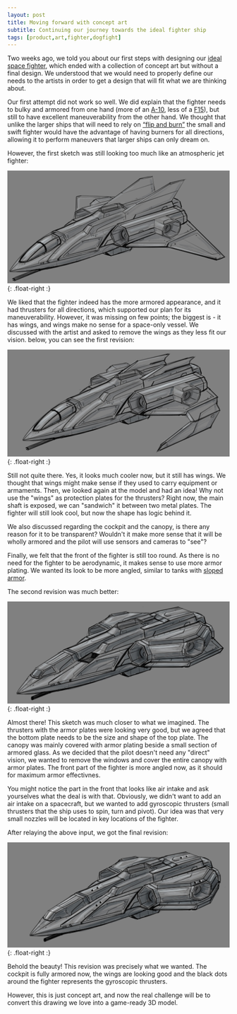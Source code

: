 ```yaml
---
layout: post
title: Moving forward with concept art 
subtitle: Continuing our journey towards the ideal fighter ship
tags: [product,art,fighter,dogfight]
---
```


Two weeks ago, we told you about our first steps with designing our [ideal space fighter](/2021-04-10-fighter-art-1), which ended with a collection of concept art but without a final design. We understood that we would need to properly define our needs to the artists in order to get a design that will fit what we are thinking about.

Our first attempt did not work so well. We did explain that the fighter needs to bulky and armored from one hand (more of an [A-10]( https://en.wikipedia.org/wiki/Fairchild_Republic_A-10_Thunderbolt_II), less of a [F15]( https://en.wikipedia.org/wiki/McDonnell_Douglas_F-15_Eagle)), but still to have excellent maneuverability from the other hand. We thought that unlike the larger ships that will need to rely on [“flip and burn”](https://www.youtube.com/watch?v=qL6UlySo3-M) the small and swift fighter would have the advantage of having burners for all directions, allowing it to perform maneuvers that larger ships can only dream on.

However, the first sketch was still looking too much like an atmospheric jet fighter:

![not there yet](/assets/img/fighter-first.jpg){: .float-right :}

We liked that the fighter indeed has the more armored appearance, and it had thrusters for all directions, which supported our plan for its maneuverability. However, it was missing on few points; the biggest is - it has wings, and wings make no sense for a space-only vessel. We discussed with the artist and asked to remove the wings as they less fit our vision. below, you can see the first revision:

![still not there](/assets/img/fighter-again.jpg){: .float-right :}

Still not quite there. Yes, it looks much cooler now, but it still has wings. We thought that wings might make sense if they used to carry equipment or armaments. Then, we looked again at the model and had an idea! Why not use the "wings" as protection plates for the thrusters? Right now, the main shaft is exposed, we can "sandwich" it between two metal plates. The fighter will still look cool, but now the shape has logic behind it.

We also discussed regarding the cockpit and the canopy, is there any reason for it to be transparent? Wouldn't it make more sense that it will be wholly armored and the pilot will use sensors and cameras to "see"?

Finally, we felt that the front of the fighter is still too round. As there is no need for the fighter to be aerodynamic, it makes sense to use more armor plating. We wanted its look to be more angled, similar to tanks with [sloped armor](https://en.wikipedia.org/wiki/Sloped_armour).

The second revision was much better:

![looking better](/assets/img/fighter-almost.jpg){: .float-right :}

Almost there! This sketch was much closer to what we imagined. The thrusters with the armor plates were looking very good, but we agreed that the bottom plate needs to be the size and shape of the top plate. The canopy was mainly covered with armor plating beside a small section of armored glass. As we decided that the pilot doesn't need any "direct" vision, we wanted to remove the windows and cover the entire canopy with armor plates. The front part of the fighter is more angled now, as it should for maximum armor effectivnes. 

You might notice the part in the front that looks like air intake and ask yourselves what the deal is with that. Obviously, we didn't want to add an air intake on a spacecraft, but we wanted to add gyroscopic thrusters (small thrusters that the ship uses to spin, turn and pivot). Our idea was that very small nozzles will be located in key locations of the fighter.

After relaying the above input, we got the final revision:

![eureka](/assets/img/fighter-final.jpg){: .float-right :}

Behold the beauty! This revision was precisely what we wanted. The cockpit is fully armored now, the wings are looking good and the black dots around the fighter represents the gyroscopic thrusters.

However, this is just concept art, and now the real challenge will be to convert this drawing we love into a game-ready 3D model.
